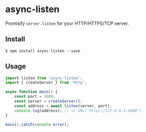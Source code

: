 # async-listen

Promisify `server.listen` for your HTTP/HTTPS/TCP server.

## Install

```
$ npm install async-listen --save
```

## Usage

```typescript
import listen from 'async-listen';
import { createServer } from 'http';

async function main() {
	const port = 3000;
	const server = createServer();
	const address = await listen(server, port);
	console.log(address); // => URL('http://127.0.0.1:3000')
}

main().catch(console.error);
```
